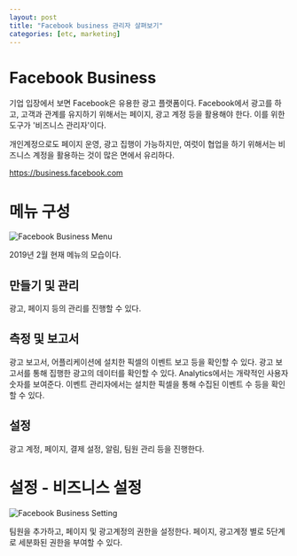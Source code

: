 ```yaml
---
layout: post
title: "Facebook business 관리자 살펴보기"
categories: [etc, marketing]
---
```


# Facebook Business

기업 입장에서 보면 Facebook은 유용한 광고 플랫폼이다.
Facebook에서 광고를 하고, 고객과 관계를 유지하기 위해서는 페이지, 광고 계정 등을 활용해야 한다.
이를 위한 도구가 '비즈니스 관리자'이다.

개인계정으로도 페이지 운영, 광고 집행이 가능하지만, 여럿이 협업을 하기 위해서는 비즈니스 계정을 활용하는 것이 많은 면에서 유리하다.

<https://business.facebook.com>

# 메뉴 구성

![Facebook Business Menu]({{"/assets/img/draft/fb1.png"}})

2019년 2월 현재 메뉴의 모습이다.

## 만들기 및 관리

광고, 페이지 등의 관리를 진행할 수 있다.

## 측정 및 보고서

광고 보고서, 어플리케이션에 설치한 픽셀의 이벤트 보고 등을 확인할 수 있다.
광고 보고서를 통해 집행한 광고의 데이터를 확인할 수 있다.
Analytics에서는 개략적인 사용자 숫자를 보여준다.
이벤트 관리자에서는 설치한 픽셀을 통해 수집된 이벤트 수 등을 확인할 수 있다.

## 설정

광고 계정, 페이지, 결제 설정, 알림, 팀원 관리 등을 진행한다.

# 설정 - 비즈니스 설정

![Facebook Business Setting]({{"/assets/img/draft/fb2.png"}})

팀원을 추가하고, 페이지 및 광고계정의 권한을 설정한다.
페이지, 광고계정 별로 5단계로 세분화된 권한을 부여할 수 있다.